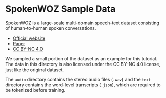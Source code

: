 # SpokenWOZ Sample Data
SpokenWOZ is a large-scale multi-domain speech-text dataset consisting of human-to-human spoken conversations.
- [Official website](https://spokenwoz.github.io/SpokenWOZ-github.io/)
- [Paper](https://arxiv.org/abs/2305.13040)
- [CC BY-NC 4.0](https://creativecommons.org/licenses/by-nc/4.0/)

We sampled a small portion of the dataset as an example for this tutorial. The data in this directory is also licensed under the CC BY-NC 4.0 license, just like the original dataset.

The `audio` directory contains the stereo audio files (`.wav`) and the `text` directory contains the word-level transcripts (`.json`), which are required to be tokenized before training.
